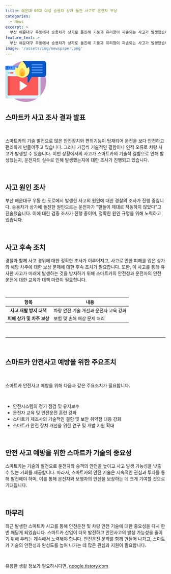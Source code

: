 ```yaml
---
title: 해운대 60대 여성 승용차 상가 돌진 사고로 운전자 부상
categories:
  - News
excerpt: >
  부산 해운대구 우동에서 승용차가 상가로 돌진해 기둥과 유리창이 파손되는 사고가 발생했습니다. 60대 여성 운전자는 가벼운 상처를 입었으나 상가는 영업 개시 전이어서 인명 피해는 없었습니다. 경찰은 운전자의 진술을 토대로 사고 원인을 조사 중입니다. 
feature_text: >
  부산 해운대구 우동에서 승용차가 상가로 돌진해 기둥과 유리창이 파손되는 사고가 발생했습니다. 60대 여성 운전자는 가벼운 상처를 입었으나 상가는 영업 개시 전이어서 인명 피해는 없었습니다. 경찰은 운전자의 진술을 토대로 사고 원인을 조사 중입니다. 
image: '/assets/img/newspaper.png'
---
```


<p><img src="/assets/img/news.png" alt="rentncar 속보" /></p>

<h2 data-ke-size="size26">스마트카 사고 조사 결과 발표</h2>

<p data-ke-size="size16">&nbsp;</p>

<p>스마트카의 기술 발전으로 많은 안전장치와 편의기능이 탑재되어 운전을 보다 안전하고 편리하게 만들어주고 있습니다. 그러나 가끔씩 기술적인 결함이나 인적 오류로 차량 사고가 발생할 수 있습니다. 이번 상황에서의 사고가 스마트카의 기술적 결함으로 인해 발생했는지, 운전자의 실수로 인해 발생했는지에 대한 조사가 진행되고 있습니다.</p>

<p data-ke-size="size16">&nbsp;</p>

<h2 data-ke-size="size24">사고 원인 조사</h2>

<p data-ke-size="size16">부산 해운대구 우동 한 도로에서 발생한 사고의 원인에 대한 경찰의 조사가 진행 중입니다. 승용차가 상가에 돌진한 원인으로는 운전자가 "핸들이 제대로 작동하지 않았다"고 진술했습니다. 이에 대한 검증 조사가 진행 중이며, 정확한 원인 규명을 위해 노력하고 있습니다.</p>

<p data-ke-size="size16">&nbsp;</p>

<h2 data-ke-size="size24">사고 후속 조치</h2>

<p data-ke-size="size16">경찰과 함께 사고 경위에 대한 정확한 조사가 이루어지고, 사고로 인한 피해를 입은 상가와 해당 차주에 대한 보상 문제에 대한 후속 조치가 필요합니다. 또한, 이 사고를 통해 유사한 사고가 미래에 발생하는 것을 방지하기 위해 스마트카의 안전성과 운전자의 안전 운전에 대한 교육과 대책 마련이 필요합니다.</p>

<p data-ke-size="size16">&nbsp;</p>

<table>
    <thead>
        <tr>
            <th>항목</th>
            <th>내용</th>
        </tr>
    </thead>
    <tbody>
        <tr>
            <td style="text-align: center; height: 17px;"><b>사고 재발 방지 대책</b></td>
            <td>차량 안전 기술 개선과 운전자 교육 강화</td>
        </tr>
        <tr>
            <td style="text-align: center; height: 17px;"><b>피해 상가 및 차주 보상</b></td>
            <td>보험 및 손해 배상 문제 처리</td>
        </tr>
    </tbody>
</table>

<p data-ke-size="size16">&nbsp;</p>

<hr>

<p data-ke-size="size16">&nbsp;</p>

<h2 data-ke-size="size26">스마트카 안전사고 예방을 위한 주요조치</h2>

<p data-ke-size="size16">&nbsp;</p>

<p>스마트카 안전사고 예방을 위해 다음과 같은 주요조치가 필요합니다.</p>

<p data-ke-size="size16">&nbsp;</p>

<ul>
    <li>안전시스템의 정기 점검 및 유지보수</li>
    <li>운전자 교육 및 안전운전 훈련 강화</li>
    <li>스마트카 제조사의 기술적인 결함 및 보안 취약점 대응 강화</li>
    <li>스마트카 안전 장치 개선을 위한 연구 및 개발 지원 확대</li>
</ul>

<p data-ke-size="size16">&nbsp;</p>

<h2 data-ke-size="size24">안전 사고 예방을 위한 스마트카 기술의 중요성</h2>

<p data-ke-size="size16">스마트카는 기술의 발전으로 운전자와 승객의 안전을 높이고 사고 발생 가능성을 낮출 수 있는 기회를 제공합니다. 따라서, 스마트카의 안전 기술은 지속적인 관심과 투자를 통해 발전해야 하며, 이를 통해 운전자와 보행자의 안전을 보장하는 데 크게 기여할 것으로 기대됩니다.</p>

<p data-ke-size="size16">&nbsp;</p>

<h2 data-ke-size="size24">마무리</h2>

<p data-ke-size="size16">최근 발생한 스마트카 사고를 통해 안전운전 및 차량 안전 기술에 대한 중요성을 다시 한번 깨닫게 되었습니다. 스마트카 산업이 더욱 발전하고 안전사고의 발생 가능성을 줄이기 위해 우리는 계속해서 노력해야 합니다. 안전운전 문화를 함께 만들어 나가고, 스마트카 기술의 안전성과 완성도를 높여 나가는 데 많은 관심과 지원이 필요합니다.</p>

<p data-ke-size="size16">&nbsp;</p>
유용한 생활 정보가 필요하시다면, <a href="https://qoogle.tistory.com" rel="dofollow">qoogle.tistory.com</a>


